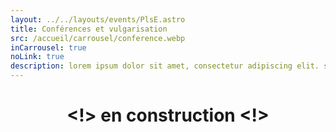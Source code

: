 ```yaml
---
layout: ../../layouts/events/PlsE.astro
title: Conférences et vulgarisation
src: /accueil/carrousel/conference.webp
inCarrousel: true
noLink: true
description: lorem ipsum dolor sit amet, consectetur adipiscing elit. sed do eiusmod tempor incididunt ut labore et dolore magna aliqua. ut enim ad minim veniam, quis nostrud exercitation ullamco laboris nisi ut aliquip ex ea commodo consequat. duis aute irure dolor in reprehenderit in voluptate velit esse cillum dolore eu fugiat nulla pariatur. excepteur sint occaecat cupidatat non proident, sunt in culpa qui officia deserunt mollit anim id est laborum.
---
```

<center>

# <!> en construction <!>

</center>
